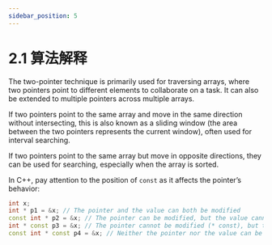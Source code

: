 ```yaml
---
sidebar_position: 5
---
```


# 2.1 算法解释

The two-pointer technique is primarily used for traversing arrays, where two pointers point to different elements to collaborate on a task. It can also be extended to multiple pointers across multiple arrays.

If two pointers point to the same array and move in the same direction without intersecting, this is also known as a sliding window (the area between the two pointers represents the current window), often used for interval searching.

If two pointers point to the same array but move in opposite directions, they can be used for searching, especially when the array is sorted.

In C++, pay attention to the position of `const` as it affects the pointer’s behavior:

```cpp
int x;
int * p1 = &x; // The pointer and the value can both be modified
const int * p2 = &x; // The pointer can be modified, but the value cannot (const int)
int * const p3 = &x; // The pointer cannot be modified (* const), but the value can
const int * const p4 = &x; // Neither the pointer nor the value can be modified
```
